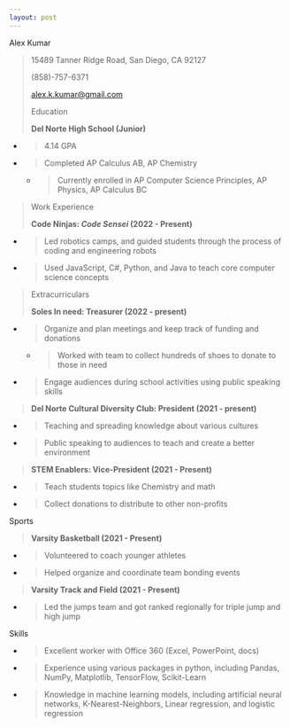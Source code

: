 ```yaml
---
layout: post
---
```

Alex Kumar

> 15489 Tanner Ridge Road, San Diego, CA 92127
> 
> (858)-757-6371
> 
> [<span class="underline">alex.k.kumar@gmail.com</span>](mailto:alex.k.kumar@gmail.com)
> 
> Education
> 
> **Del Norte High School (Junior)**

  - > 4.14 GPA

  - > Completed AP Calculus AB, AP Chemistry
    
      - > Currently enrolled in AP Computer Science Principles, AP Physics, AP Calculus BC

> Work Experience
> 
> **Code Ninjas: *Code Sensei* (2022 - Present)**

  - > Led robotics camps, and guided students through the process of coding and engineering robots

  - > Used JavaScript, C\#, Python, and Java to teach core computer science concepts

> Extracurriculars
> 
> **Soles In need: Treasurer (2022 - present)**

  - > Organize and plan meetings and keep track of funding and donations
    
      - > Worked with team to collect hundreds of shoes to donate to those in need

  - > Engage audiences during school activities using public speaking skills

> **Del Norte Cultural Diversity Club: President (2021 - present)**

  - > Teaching and spreading knowledge about various cultures

  - > Public speaking to audiences to teach and create a better environment

> **STEM Enablers: Vice-President (2021 - Present)**

  - > Teach students topics like Chemistry and math

  - > Collect donations to distribute to other non-profits

Sports

> **Varsity Basketball (2021 - Present)**

  - > Volunteered to coach younger athletes

  - > Helped organize and coordinate team bonding events

> **Varsity Track and Field (2021 - Present)**

  - > Led the jumps team and got ranked regionally for triple jump and high jump

Skills

  - > Excellent worker with Office 360 (Excel, PowerPoint, docs)

  - > Experience using various packages in python, including Pandas, NumPy, Matplotlib, TensorFlow, Scikit-Learn

  - > Knowledge in machine learning models, including artificial neural networks, K-Nearest-Neighbors, Linear regression, and logistic regression
